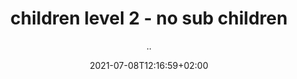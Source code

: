---
title: "children level 2 - no sub children"
date: 2021-07-08T12:16:59+02:00
draft: false
copyright: "MonetDB Solutions © 2021"
author: ".."
icon: "fas fa-palette"
type: "card"
description: "Lorem ipsum dolor sit amet ipsum dolor sit amet ipsum dolor sit amet"
---